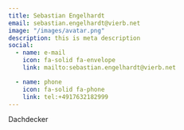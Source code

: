 ```yaml
---
title: Sebastian Engelhardt
email: sebastian.engelhardt@vierb.net
image: "/images/avatar.png"
description: this is meta description
social:
  - name: e-mail
    icon: fa-solid fa-envelope
    link: mailto:sebastian.engelhardt@vierb.net

  - name: phone
    icon: fa-solid fa-phone
    link: tel:+4917632182999
---
```


Dachdecker